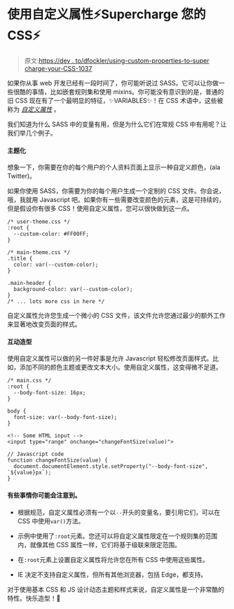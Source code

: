 # 使用自定义属性⚡️Supercharge 您的 CSS⚡️

> 原文:[https://dev . to/dfockler/using-custom-properties-to-super charge-your-CSS-1037](https://dev.to/dfockler/using-custom-properties-to-supercharge-your-css-1037)

如果你从事 web 开发已经有一段时间了，你可能听说过 SASS。它可以让你做一些很酷的事情，比如嵌套规则集和使用 mixins。你可能没有意识到的是，普通的旧 CSS 现在有了一个最明显的特征，✨VARIABLES✨！在 CSS 术语中，这些被称为 [*自定义属性*](https://developer.mozilla.org/en-US/docs/Web/CSS/--*) 。

我们知道为什么 SASS 中的变量有用，但是为什么它们在常规 CSS 中有用呢？让我们举几个例子。

#### [](#theming)主题化

想象一下，你需要在你的每个用户的个人资料页面上显示一种自定义颜色，(ala Twitter)。

如果你使用 SASS，你需要为你的每个用户生成一个定制的 CSS 文件。你会说，哦，我就用 Javascript 吧。如果你有一些需要改变颜色的元素，这是可持续的，但是假设你有很多 CSS！使用自定义属性，您可以很快做到这一点。

```
/* user-theme.css */
:root {
  --custom-color: #FF00FF;
}

/* main-theme.css */
.title {
  color: var(--custom-color);
}

.main-header {
  background-color: var(--custom-color);
}
/* ... lots more css in here */ 
```

自定义属性允许您生成一个微小的 CSS 文件，该文件允许您通过最少的额外工作来显著地改变页面的样式。

#### [](#interactive-styling)互动造型

使用自定义属性可以做的另一件好事是允许 Javascript 轻松修改页面样式。比如，添加不同的颜色主题或更改文本大小。使用自定义属性，这变得微不足道。

```
/* main.css */
:root {
  --body-font-size: 16px;
}

body {
  font-size: var(--body-font-size);
} 
```

```
<!-- Some HTML input -->
<input type="range" onchange="changeFontSize(value)"> 
```

```
// Javascript code
function changeFontSize(value) {
  document.documentElement.style.setProperty("--body-font-size", `${value}px`);
} 
```

#### [](#some-things-you-may-notice)有些事情你可能会注意到。

*   根据规范，自定义属性必须有一个以`--`开头的变量名，要引用它们，可以在 CSS 中使用`var()`方法。

*   示例中使用了`:root`元素。您还可以将自定义属性限定在一个规则集的范围内，就像其他 CSS 属性一样，它们将基于级联来限定范围。

*   在`:root`元素上设置自定义属性将允许您在所有 CSS 中使用这些属性。

*   IE 决定不支持自定义属性，但所有其他浏览器，包括 Edge，都支持。

对于使用基本 CSS 和 JS 设计动态主题和样式来说，自定义属性是一个非常酷的特性。快乐造型！💇